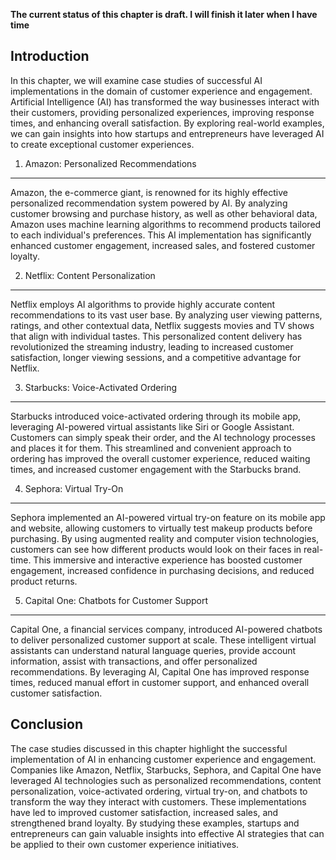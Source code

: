 **The current status of this chapter is draft. I will finish it later when I have time**

Introduction
------------

In this chapter, we will examine case studies of successful AI implementations in the domain of customer experience and engagement. Artificial Intelligence (AI) has transformed the way businesses interact with their customers, providing personalized experiences, improving response times, and enhancing overall satisfaction. By exploring real-world examples, we can gain insights into how startups and entrepreneurs have leveraged AI to create exceptional customer experiences.

1. Amazon: Personalized Recommendations
---------------------------------------

Amazon, the e-commerce giant, is renowned for its highly effective personalized recommendation system powered by AI. By analyzing customer browsing and purchase history, as well as other behavioral data, Amazon uses machine learning algorithms to recommend products tailored to each individual's preferences. This AI implementation has significantly enhanced customer engagement, increased sales, and fostered customer loyalty.

2. Netflix: Content Personalization
-----------------------------------

Netflix employs AI algorithms to provide highly accurate content recommendations to its vast user base. By analyzing user viewing patterns, ratings, and other contextual data, Netflix suggests movies and TV shows that align with individual tastes. This personalized content delivery has revolutionized the streaming industry, leading to increased customer satisfaction, longer viewing sessions, and a competitive advantage for Netflix.

3. Starbucks: Voice-Activated Ordering
--------------------------------------

Starbucks introduced voice-activated ordering through its mobile app, leveraging AI-powered virtual assistants like Siri or Google Assistant. Customers can simply speak their order, and the AI technology processes and places it for them. This streamlined and convenient approach to ordering has improved the overall customer experience, reduced waiting times, and increased customer engagement with the Starbucks brand.

4. Sephora: Virtual Try-On
--------------------------

Sephora implemented an AI-powered virtual try-on feature on its mobile app and website, allowing customers to virtually test makeup products before purchasing. By using augmented reality and computer vision technologies, customers can see how different products would look on their faces in real-time. This immersive and interactive experience has boosted customer engagement, increased confidence in purchasing decisions, and reduced product returns.

5. Capital One: Chatbots for Customer Support
---------------------------------------------

Capital One, a financial services company, introduced AI-powered chatbots to deliver personalized customer support at scale. These intelligent virtual assistants can understand natural language queries, provide account information, assist with transactions, and offer personalized recommendations. By leveraging AI, Capital One has improved response times, reduced manual effort in customer support, and enhanced overall customer satisfaction.

Conclusion
----------

The case studies discussed in this chapter highlight the successful implementation of AI in enhancing customer experience and engagement. Companies like Amazon, Netflix, Starbucks, Sephora, and Capital One have leveraged AI technologies such as personalized recommendations, content personalization, voice-activated ordering, virtual try-on, and chatbots to transform the way they interact with customers. These implementations have led to improved customer satisfaction, increased sales, and strengthened brand loyalty. By studying these examples, startups and entrepreneurs can gain valuable insights into effective AI strategies that can be applied to their own customer experience initiatives.
